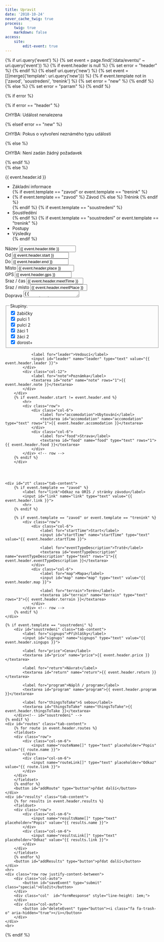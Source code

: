 ```yaml
---
title: Upravit
date: '2018-10-24'
never_cache_twig: true
process:
    twig: true
    markdown: false
access:
    site:
        edit-event: true
---
```


{% if uri.query('event') %}
    {% set event = page.find('/data/events/' ~ uri.query('event')) %}
    {% if event.header is null %} {% set error = "header" %} {% endif %}
{% elseif uri.query('new') %}
    {% set event = []|merge({'template': uri.query('new')})  %}
    {% if event.template not in ['zavod', 'soustredeni', 'trenink'] %} {% set error = "new" %} {% endif %}
{% else %}
    {% set error = "parram" %}
{% endif %}

{% if error %}
    <div class="notices red">
        {% if error == "header" %} 
        <p> CHYBA: Událost nenalezena </p>
        {% elseif error == "new" %}
        <p> CHYBA: Pokus o vytvoření neznámého typu události</p>
        {% else %}
        <p> CHYBA: Není zadán žádný požadavek</p>
        {% endif %}
    </div>
{% else %}

<form id="editEvent" method="post" action="">
        <input name="POST_type" type="hidden" value="editEvent">
        <input name="id" type="hidden" value="{{ event.header.id }}">
        <input name="template" id="template" type="hidden" value="{{ event.template }}">
        {{ event.header.id }}
        <ul class="tabs">
            <li data-tab="info" class="tab-link current">Základní informace</li>
            {% if event.template == "zavod" or event.template == "trenink" %} 
                <li data-tab="zt" class="tab-link">
                    {% if event.template == "zavod" %}
                        Závod
                    {% else %}
                        Trénink
                    {% endif %}
                </li> 
            {% endif %}
            {% if event.template == "soustredeni" %}
                <li data-tab="soustredeni" class="tab-link">Soustředění</li> 
            {% endif %}
            {% if event.template == "soustredeni" or event.template == "trenink" %}
                <li data-tab="routes" class="tab-link">Postupy</li>
                <li data-tab="results" class="tab-link">Výsledky</li>
            {% endif %}
        </ul>
        <div id="info" class="tab-content current">
            <div class="row">
            <div class="col-6">
                <div class="row">
                    <div class="col-12">
                        <label for="name">Název</label>
                        <input id="name" name="title" type="text" value="{{ event.header.title }}" required>
                    </div>
                    <div class="col-6">
                        <label for="date1">Od</label>
                        <input id="date1" name="start" type="text" value="{{ event.header.start }}" pattern="(?:19|20)[0-9]{2}-(?:(?:0[1-9]|1[0-2])-(?:0[1-9]|1[0-9]|2[0-9])|(?:(?!02)(?:0[1-9]|1[0-2])-(?:30))|(?:(?:0[13578]|1[02])-31))" required title="yyyy-mm-dd">
                    </div>
                    <div class="col-6">
                        <label for="date2">Do</label>
                        <input id="date2" name="end" type="text" value="{{ event.header.end }}" pattern="(?:19|20)[0-9]{2}-(?:(?:0[1-9]|1[0-2])-(?:0[1-9]|1[0-9]|2[0-9])|(?:(?!02)(?:0[1-9]|1[0-2])-(?:30))|(?:(?:0[13578]|1[02])-31))" title="yyyy-mm-dd">
                    </div>
                    <div class="col-6">
                        <label for="place">Místo</label>
                        <input id="place" name="place" type="text" value="{{ event.header.place }}">
                    </div>
                    <div class="col-6">
                        <label for="GPS">GPS</label>
                        <input id="GPS" name="GPS" type="text" value="{{ event.header.gps }}">
                    </div>
                    <div class="col-6">
                        <label for="meetTime">Sraz / čas</label>
                        <input id="meetTime" name="meetTime" type="text" value="{{ event.header.meetTime }}">
                    </div>
                    <div class="col-6">
                        <label for="meetPlace">Sraz / místo</label>
                        <input name="meetPlace" type="text" value="{{ event.header.meetPlace }}">
                    </div>
                    <div class="col-12">
                        <label for="transport">Doprava</label>
                        <textarea id="transport" name="transport" type="text" rows="1">{{ event.header.transport }}</textarea>
                    </div>
                </div>
            </div>
            <div class="col-6">
                <br>
                <fieldset>
                    <legend>Skupiny:</legend>
                    <input name="zabicky" type="hidden" value="0">
                    <input id="zabicky" type="checkbox" name="zabicky" value="1" {% if "zabicky" in event.header.taxonomy.skupina %} checked {% endif %}>
                        <label for="zabicky"> žabičky </label> <br>
                    <input name="pulci1" type="hidden" value="0">
                    <input id="pulci1" type="checkbox" name="pulci1" value="1" {% if "pulci1" in event.header.taxonomy.skupina %} checked {% endif %}>
                        <label for="pulci1"> pulci 1 </label> <br>
                    <input name="pulci2" type="hidden" value="0">
                    <input id="pulci2" type="checkbox" name="pulci2" value="1" {% if "pulci2" in event.header.taxonomy.skupina %} checked {% endif %}>
                        <label for="pulci2"> pulci 2 </label> <br>
                    <input name="zaci1" type="hidden" value="0">
                    <input id="zaci1" type="checkbox" name="zaci1" value="1" {% if "zaci1" in event.header.taxonomy.skupina %} checked {% endif %}>
                        <label for="zaci1"> žáci 1 </label> <br>
                    <input name="zaci2" type="hidden" value="0">
                    <input id="zaci2" type="checkbox" name="zaci2" value="1" {% if "zaci2" in event.header.taxonomy.skupina %} checked {% endif %}>
                        <label for="zaci2"> žáci 2 </label> <br>
                    <input name="dorost" type="hidden" value="0">
                    <input id="dorost" type="checkbox" name="dorost" value="1" {% if "dorost" in event.header.taxonomy.skupina %} checked {% endif %}>
                        <label for="dorost"> dorost+ </label>
                </fieldset>

                <label for="leader">Vedoucí</label>
                <input id="leader" name="leader" type="text" value="{{ event.header.leader }}">
            </div> 
            <div class="col-12">
                <label for="note">Poznámka</label>
                <textarea id="note" name="note" rows="1">{{ event.header.note }}</textarea>
            </div>
        </div>
        {% if event.header.start != event.header.end %}
            <hr>
            <div class="row">
                <div class="col-6">
                    <label for="accomodation">Ubytování</label>
                    <textarea id="accomodation" name="accomodation" type="text" rows="1">{{ event.header.accomodation }}</textarea>
                </div>
                <div class="col-6">
                    <label for="food">Strava</label>
                    <textarea id="food" name="food" type="text" rows="1">{{ event.header.food }}</textarea>
                </div> 
            </div> <!-- row -->
        {% endif %}
        </div>
   
        


    <div id="zt" class="tab-content">
        {% if event.template == "zavod" %}
            <label for="link">Odkaz na ORIS / stránky závodu</label>
            <input id="link" name="link" type="text" value="{{ event.header.link }}">
            <hr>
        {% endif %}
    
        {% if event.template == "zavod" or event.template == "trenink" %}
            <div class="row">
                <div class="col-6">
                    <label for="startTime">Start</label>
                    <input id="startTime" name="startTime" type="text" value="{{ event.header.startTime }}">
                
                    <label for="eventTypeDescription">Tratě</label>
                    <textarea id="eventTypeDescription" name="eventTypeDescription" type="text" rows="1">{{ event.header.eventTypeDescription }}</textarea>
                </div>
                <div class="col-6">
                    <label for="map">Mapa</label>
                    <input id="map" name="map" type="text" value="{{ event.header.map }}">
                
                    <label for="terrain">Terén</label>
                    <textarea id="terrain" name="terrain" type="text" rows="3">{{ event.header.terrain }}</textarea>
                </div>
            </div> <!-- row -->
        {% endif %}
    </div>

    {% if event.template == "soustredeni" %}
        <div id="soustredeni" class="tab-content">
            <label for="signups">Přihlášky</label>
            <input id="signups" name="signups" type="text" value="{{ event.header.singups }}">
            
            <label for="price">Cena</label>
            <textarea id="price" name="price">{{ event.header.price }}</textarea>
        
            <label for="return">Návrat</label>
            <textarea id="return" name="return">{{ event.header.return }}</textarea>
        
            <label for="program">Náplň / program</label>
            <textarea id="program" name="program">{{ event.header.program }}</textarea>
        
            <label for="thingsToTake">S sebou</label>
            <textarea id="thingsToTake" name="thingsToTake">{{ event.header.thingsToTake }}</textarea>
        </div><!-- id="soustredeni" -->
    {% endif %}
    <div id="routes" class="tab-content">
        {% for route in event.header.routes %}
        <fieldset>
        <div class="row"> 
            <div class="col-sm-6">
                <input name="routeName[]" type="text" placeholder="Popis" value="{{ route.name }}">
            </div>
            <div class="col-sm-6">
                <input name="routeLink[]" type="text" placeholder="Odkaz" value="{{ route.link }}">
            </div>
        </div>
        </fieldset>
        {% endfor %}
        <button id="addRoute" type="button">přdat další</button>
    </div>
    <div id="results" class="tab-content">
        {% for results in event.header.results %}
        <fieldset>
        <div class="row"> 
            <div class="col-sm-6">
                <input name="resultsName[]" type="text" placeholder="Popis" value="{{ results.name }}">
            </div>
            <div class="col-sm-6">
                <input name="resultsLink[]" type="text" placeholder="Odkaz" value="{{ results.link }}">
            </div>
        </div>
        </fieldset>
        {% endfor %}
        <button id="addResults" type="button">přdat další</button>
    </div>        
    <hr>
    <div class="row row justify-content-between">
        <div class="col-auto">
            <button id="saveEvent" type="submit" class="special">Uložit</button>
        </div>
        <div class="col"  id="formResponse" style="line-height: 1em;">
        </div>
        <div class="col-auto">
            <button id="deleteEvent" type="button"><i class="fa fa-trash-o" aria-hidden="true"></i></button> 
        </div>
    </div>
    <br>
    
</form>

<style>
.CodeMirror, .CodeMirror-scroll {
	min-height: 100px;
}
</style>

<script>
window.addEventListener('DOMContentLoaded', function () {
    var smde_note = new SimpleMDE({ 
        element: document.getElementById("note"), //misto textarea nacte markdown editor
        spellChecker: false,
        status: false,
        hideIcons: ["side-by-side", "fullscreen"],
    });
    var smde_program = new SimpleMDE({ 
        element: document.getElementById("program"), //misto textarea nacte markdown editor
        spellChecker: false,
        status: false,
        hideIcons: ["side-by-side", "fullscreen"],
    });

    /**** prevent submit on enter ***/
        $(document).on("keypress", "input", function (e) {
            var code = e.keyCode || e.which;
            if (code == 13) {
                e.preventDefault();
                return false;
            }
        });

    /**** autoresize textareas ***/
        $.fn.extend({
            autoresize: function () {
                $(this).on("change keyup keydown paste cut", function () {
                    $(this).height(0).height(this.scrollHeight);
                }).change();
            }
        });
        // trigger resize on load
        $("textarea").autoresize();

    /*** delete <br> tags from textareas ***/ 
        String.prototype.replaceAll = function (find, replace) {
            var result = this;
            do {
                var split = result.split(find);
                result = split.join(replace);
            } while (split.length > 1);
            return result;
        };
        var newline = String.fromCharCode(13, 10);
        $("textarea").each(function() {
            this.value = this.value.replaceAll('<br>', '');
        });

    /*** tabs ***/
    $('ul.tabs li').click(function(){
        var tab_id = $(this).attr('data-tab');

        $('ul.tabs li').removeClass('current');
        $('.tab-content').removeClass('current');

        $(this).addClass('current');
        $("#"+tab_id).addClass('current');

        //resize textarea
        $("textarea").each(function(){
            $(this).height( this.scrollHeight);   
        });
        //refresh simplemde editors
        smde_program.codemirror.refresh();
    })

    /*** addRoute ***/
    $("#addRoute").click(function(){
        $(this).before('<fieldset><div class="row">' + 
                        '<div class="col-sm-6">' +
                        '    <input name="routeName[]" type="text" placeholder="Popis">' +
                        '</div>' +
                        '<div class="col-sm-6">' +
                        '    <input name="routeLink[]" type="text" placeholder="Odkaz">' +
                        '</div>' +
                       '</div></fieldset>');
    })
    /*** addResults ***/
    $("#addResults").click(function(){
        $(this).before('<fieldset><div class="row">' + 
                        '<div class="col-sm-6">' +
                        '    <input name="resultsName[]" type="text" placeholder="Popis">' +
                        '</div>' +
                        '<div class="col-sm-6">' +
                        '    <input name="resultsLink[]" type="text" placeholder="Odkaz">' +
                        '</div>' +
                       '</div></fieldset>');
    })
        
    /* submit */
    var save_btn = document.getElementById("saveEvent"),
        delete_btn = document.getElementById("deleteEvent"),
        form = document.getElementById("editEvent"),
        date1 = document.getElementById("date1"),
        date2 = document.getElementById("date2"),
        id = document.querySelector("[name='id']"),
        formResponse = document.getElementById("formResponse");

    function ajaxError(xhr, desc, err) {
        if (xhr.responseText) {
            formResponse.innerHTML = xhr.responseText;
        } else {
            formResponse.innerHTML = "<br>Chyba, zkontrolujte console log";
        }
        formResponse.style.color = "red";
        console.log(err);
        console.log(desc);
        console.log(xhr);
    }

    save_btn.onclick = function(e){
        e.preventDefault();
        //check if form is valid
        if(form.checkValidity()){

            var formData = new FormData(form);
            formData.append('note', smde_note.value() );
            formData.append('program', smde_program.value() );
            $.ajax({
                url: "/php/editevent",
                type: "POST",
                data: formData,
                processData: false,
                contentType: false,
                success: function (response){   
                    formResponse.innerHTML = "<br>Úspěšně uloženo.";
                    formResponse.style.color = "green";
                    setTimeout(function(){ 
                        formResponse.innerHTML = ""; 
                    }, 3000);
                    if (id.value == "") {
                        var json = $.parseJSON(response);
                        if (json.id) {
                            $("[name='id']").val(json.id);
                        }
                    }
                    
                    //window.location.replace(location.href);
                },
                error: ajaxError
            });

        }
        else{
            form.reportValidity();
            if($("#name").val().trim() == ""){
                formResponse.innerHTML ='<br>Musí být vyplněn název události';
                formResponse.style.color = "red";
            }
            else if(!date1.checkValidity() || !date2.checkValidity()){
                formResponse.innerHTML ='<br>Datum musí být ve formátu "yyyy-mm-dd"';
                formResponse.style.color = "red";
            }
        }
    }
    delete_btn.onclick = function(e){
        e.preventDefault();
        if (confirm("Smazat událost?") == true) {
            var formData = new FormData(form);
            formData.append('delete', true );
            $.ajax({
                url: "/php/editevent",
                type: "POST",
                data: formData,
                processData: false,
                contentType: false,
                success: function (){   
                    formResponse.innerHTML = "<br>Událost byla smazána, pokud jste si to rozmysleli, klikněte na tlačítko uložit";
                    formResponse.style.color = "red";
                    //window.location.replace(location.href);
                },
                error: ajaxError
            });
        }
    }
        
    })
    </script>
{% endif %}
    